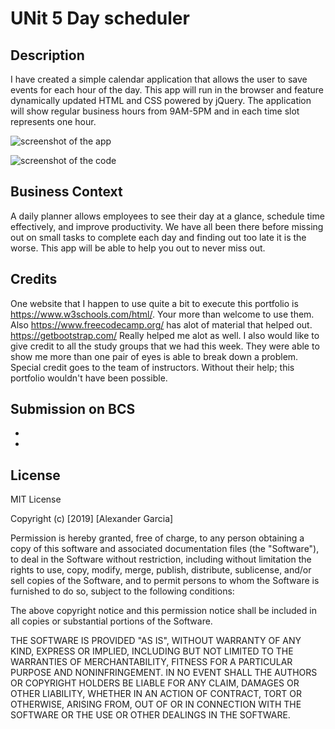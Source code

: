 #  UNit 5 Day scheduler


## Description
I have created a simple calendar application that allows the user to save events for each hour of the day. This app will run in the browser and feature dynamically updated HTML and CSS powered by jQuery.
The application will show regular business hours from 9AM-5PM and in each time slot represents one hour.




![screenshot of the app]()

![screenshot of the code]()


## Business Context
A daily planner allows employees to see their day at a glance, schedule time effectively, and improve productivity. We have all been there before missing out on small tasks to complete each day and finding out too late it is the worse. This app will be able to help you out to never miss out.




## Credits
One website that I happen to use quite a bit to execute this portfolio is https://www.w3schools.com/html/. Your more than welcome to use them. Also https://www.freecodecamp.org/ has alot of material that helped out. https://getbootstrap.com/ Really helped me alot as well.
I also would like to give credit to all the study groups that we had this week. They were able to show me more than one pair of eyes is able to break down a problem.
Special credit goes to the team of instructors. Without their help; this portfolio wouldn't have been possible.

## Submission on BCS

* 
* 

## License
MIT License

Copyright (c) [2019] [Alexander Garcia]

Permission is hereby granted, free of charge, to any person obtaining a copy
of this software and associated documentation files (the "Software"), to deal
in the Software without restriction, including without limitation the rights
to use, copy, modify, merge, publish, distribute, sublicense, and/or sell
copies of the Software, and to permit persons to whom the Software is
furnished to do so, subject to the following conditions:

The above copyright notice and this permission notice shall be included in all
copies or substantial portions of the Software.

THE SOFTWARE IS PROVIDED "AS IS", WITHOUT WARRANTY OF ANY KIND, EXPRESS OR
IMPLIED, INCLUDING BUT NOT LIMITED TO THE WARRANTIES OF MERCHANTABILITY,
FITNESS FOR A PARTICULAR PURPOSE AND NONINFRINGEMENT. IN NO EVENT SHALL THE
AUTHORS OR COPYRIGHT HOLDERS BE LIABLE FOR ANY CLAIM, DAMAGES OR OTHER
LIABILITY, WHETHER IN AN ACTION OF CONTRACT, TORT OR OTHERWISE, ARISING FROM,
OUT OF OR IN CONNECTION WITH THE SOFTWARE OR THE USE OR OTHER DEALINGS IN THE
SOFTWARE.